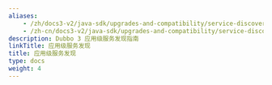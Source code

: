 ```yaml
---
aliases:
    - /zh/docs3-v2/java-sdk/upgrades-and-compatibility/service-discovery/
    - /zh-cn/docs3-v2/java-sdk/upgrades-and-compatibility/service-discovery/
description: Dubbo 3 应用级服务发现指南
linkTitle: 应用级服务发现
title: 应用级服务发现
type: docs
weight: 4
---
```

